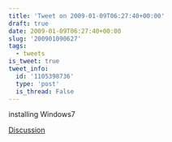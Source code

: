 ```yaml
---
title: 'Tweet on 2009-01-09T06:27:40+00:00'
draft: true
date: 2009-01-09T06:27:40+00:00
slug: '200901090627'
tags:
  - tweets
is_tweet: true
tweet_info:
  id: '1105398736'
  type: 'post'
  is_thread: False
---
```




installing Windows7

[Discussion](https://x.com/sytelus/status/1105398736)
